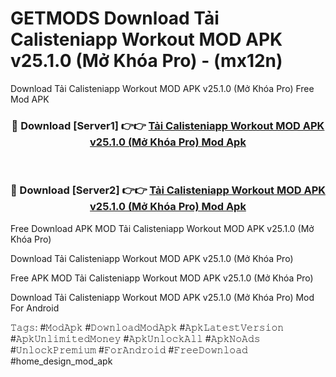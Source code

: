 # GETMODS Download Tải Calisteniapp Workout MOD APK v25.1.0 (Mở Khóa Pro) - (mx12n)
Download Tải Calisteniapp Workout MOD APK v25.1.0 (Mở Khóa Pro) Free Mod APK

<div align="center">
<h3>🔴 Download [Server1] 👉👉 <a href="https://apk-comot.site?title=Tải_Calisteniapp_Workout_MOD_APK_v25.1.0_(Mở_Khóa_Pro)">Tải Calisteniapp Workout MOD APK v25.1.0 (Mở Khóa Pro) Mod Apk</a></h3><br>

<h3>🔴 Download [Server2] 👉👉 <a href="https://apk-comot.site?title=Tải_Calisteniapp_Workout_MOD_APK_v25.1.0_(Mở_Khóa_Pro)">Tải Calisteniapp Workout MOD APK v25.1.0 (Mở Khóa Pro) Mod Apk</a></h3>
</div>


Free Download APK MOD Tải Calisteniapp Workout MOD APK v25.1.0 (Mở Khóa Pro)

Download Tải Calisteniapp Workout MOD APK v25.1.0 (Mở Khóa Pro) 

Free APK MOD Tải Calisteniapp Workout MOD APK v25.1.0 (Mở Khóa Pro) 

Download Tải Calisteniapp Workout MOD APK v25.1.0 (Mở Khóa Pro) Mod For Android

𝚃𝚊𝚐𝚜: #𝙼𝚘𝚍𝙰𝚙𝚔 #𝙳𝚘𝚠𝚗𝚕𝚘𝚊𝚍𝙼𝚘𝚍𝙰𝚙𝚔 #𝙰𝚙𝚔𝙻𝚊𝚝𝚎𝚜𝚝𝚅𝚎𝚛𝚜𝚒𝚘𝚗 #𝙰𝚙𝚔𝚄𝚗𝚕𝚒𝚖𝚒𝚝𝚎𝚍𝙼𝚘𝚗𝚎𝚢 #𝙰𝚙𝚔𝚄𝚗𝚕𝚘𝚌𝚔𝙰𝚕𝚕 #𝙰𝚙𝚔𝙽𝚘𝙰𝚍𝚜 #𝚄𝚗𝚕𝚘𝚌𝚔𝙿𝚛𝚎𝚖𝚒𝚞𝚖 #𝙵𝚘𝚛𝙰𝚗𝚍𝚛𝚘𝚒𝚍 #𝙵𝚛𝚎𝚎𝙳𝚘𝚠𝚗𝚕𝚘𝚊𝚍 #home_design_mod_apk